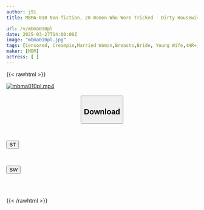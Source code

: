 ```yaml
---
author: j91
title: MBMA-010 Non-fiction, 20 Women Who Were Tricked - Dirty Housewives

url: /v/mbma010pl
date: 2025-03-27T14:00:00Z
image: "mbma010pl.jpg"
tags: [Censored, Creampie,Married Woman,Breasts,Bride, Young Wife,4HR+,Mature Woman	]
maker: [MBM]
actress: [ ]
---
```



{{< rawhtml >}}

<div class="video" data-videoid="Xz9KQo8YGzUDMbM">
    <a href="javascript:;">
        <img src="/v/mbma010pl/mbma010pl.jpg" width="WIDTH" height="HEIGHT" alt="mbma010pl.mp4" loading="lazy">
    </a>
</div>

<script type="text/javascript" src="https://j91.asia/asset/on-demand-st.js"></script>

<br>
  <link rel="stylesheet" href="https://j91.asia/asset/bs5.css">
  
  <center>
  <button class="btn btn-primary" type="button" data-bs-toggle="collapse" data-bs-target=".multi-collapse" aria-expanded="false" aria-controls="multiCollapseExample1 multiCollapseExample2"><h2>Download</h2></button></center>
</p>
<div class="row">
  <div class="col">
    <div class="collapse multi-collapse" id="multiCollapseExample1">
      <div class="card card-body">
	      	      <br>
<div class="buttons">  
<p><a href="/v/mbma010pl/st.html" target="_blank"><button class="btn-hover color-3"><i class="fa fa-download"></i> ST</button></a></p></div>
    </div>
  </div>
</div>
  <div class="col">
    <div class="collapse multi-collapse" id="multiCollapseExample2">
      <div class="card card-body">
	      <br>
<div class="buttons">
<p><a href="/v/mbma010pl/sw.html" target="_blank"><button class="btn-hover color-2"><i class="fa fa-download"></i> SW</button></a></p></div>
<br><br>
      </div>
    </div>
  </div>
</div>

{{< /rawhtml >}}